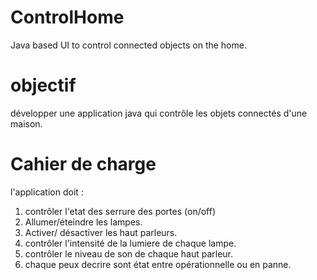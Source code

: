 # ControlHome
Java based UI to control connected objects on the home.

# objectif
développer une application java qui contrôle les objets connectés d'une maison.

# Cahier de charge

l'application doit :

  1. contrôler l'etat des serrure des portes (on/off)
  2. Allumer/éteindre les lampes.
  3. Activer/ désactiver les haut parleurs.
  4. contrôler l'intensité de la lumiere de chaque lampe.
  5. contrôler le niveau de son de chaque haut parleur.
  6. chaque peux decrire sont état entre opérationnelle ou en panne.

